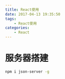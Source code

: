 ```yaml
---
title: React使用
date: 2017-04-13 19:35:50
tags:
	- React使用
categories:
	- React
---
```

# 服务器搭建
``` bash
npm i json-server -g
```